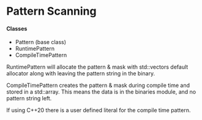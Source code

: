 # Pattern Scanning

#### Classes
- Pattern (base class)
- RuntimePattern
- CompileTimePattern

RuntimePattern will allocate the pattern & mask with std::vectors default allocator along with leaving the pattern string in the binary.

CompileTimePattern creates the pattern & mask during compile time and stored in a std::array. This means the data is in the binaries module, and no pattern string left.

If using C++20 there is a user defined literal for the compile time pattern. 